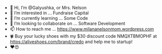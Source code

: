 - 👋 Hi, I’m @Galyushka, or Mrs. Nelson
- 👀 I’m interested in ... Fundraise Capital 
- 🌱 I’m currently learning ... Some Code
- 💞️ I’m looking to collaborate on ... Software Development
- 📫 How to reach me ... https://www.milananelsonmom.wordpress.com
- 🍀 Buy your lucky shoes with my $30 discount code NMQXTBMOPHF at https://aliveshoes.com/brand/credo and help me to startup! 
- ❤️😍
<!---
Galyushka/Galyushka is a ✨ special ✨ repository because its `README.md` (this file) appears on your GitHub profile.
You can click the Preview link to take a look at your changes.
--->

